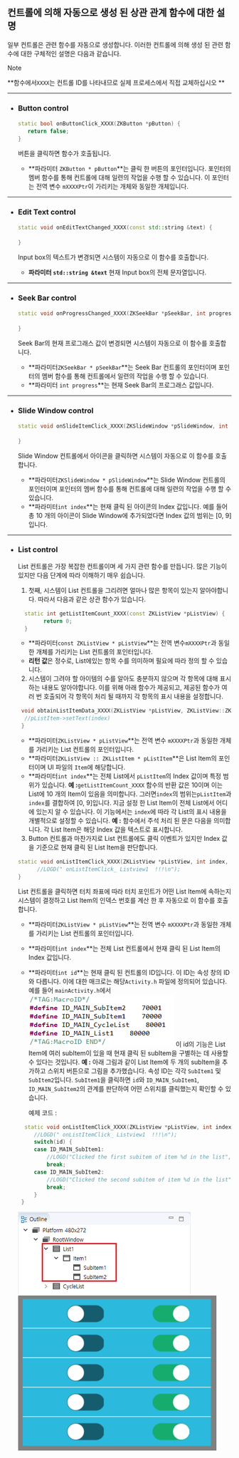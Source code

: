 ## <span id = "relation_function">컨트롤에 의해 자동으로 생성 된 상관 관계 함수에 대한 설명</span>
일부 컨트롤은 관련 함수를 자동으로 생성합니다. 이러한 컨트롤에 의해 생성 된 관련 함수에 대한 구체적인 설명은 다음과 같습니다. 

> [!Note]
> **함수에서`XXXX`는 컨트롤 ID를 나타내므로 실제 프로세스에서 직접 교체하십시오 **

---
* ### Button control
   ```c++
   static bool onButtonClick_XXXX(ZKButton *pButton) {
      return false;
   }
   ```
   버튼을 클릭하면 함수가 호출됩니다.
   
     * **파라미터 `ZKButton * pButton`**는 클릭 한 버튼의 포인터입니다. 포인터의 멤버 함수를 통해 컨트롤에 대해 일련의 작업을 수행 할 수 있습니다. 이 포인터는 전역 변수 `mXXXXPtr`이 가리키는 개체와 동일한 개체입니다.

---

* ### Edit Text control
  ```c++
  static void onEditTextChanged_XXXX(const std::string &text) {
    
  }
  ```
  
  Input box의 텍스트가 변경되면 시스템이 자동으로 이 함수를 호출합니다.
  
    * **파라미터 `std::string &text`** 현재 Input box의 전체 문자열입니다.

---

* ### Seek Bar control
  ```c++
  static void onProgressChanged_XXXX(ZKSeekBar *pSeekBar, int progress) {
  
  }
  ```

  Seek Bar의 현재 프로그래스 값이 변경되면 시스템이 자동으로 이 함수를 호출합니다.  
  * **파라미터`ZKSeekBar * pSeekBar`**는 Seek Bar 컨트롤의 포인터이며 포인터의 멤버 함수를 통해 컨트롤에서 일련의 작업을 수행 할 수 있습니다.
  * **파라미터 `int progress`**는 현재 Seek Bar의 프로그래스 값입니다.

---

* ### <span id = "slidewindow"> Slide Window control</span>
  ```c++
  static void onSlideItemClick_XXXX(ZKSlideWindow *pSlideWindow, int index) {
    
  }
  ```

  Slide Window 컨트롤에서 아이콘을 클릭하면 시스템이 자동으로 이 함수를 호출합니다.
  * **파라미터`ZKSlideWindow * pSlideWindow`**는 Slide Window 컨트롤의 포인터이며 포인터의 멤버 함수를 통해 컨트롤에 대해 일련의 작업을 수행 할 수 있습니다.
  * **파라미터`int index`**는 현재 클릭 된 아이콘의 Index 값입니다. 예를 들어 총 10 개의 아이콘이 Slide Window에 추가되었다면 Index 값의 범위는 [0, 9]입니다.

---

* ### <span id = "list">List control</span>
  List 컨트롤은 가장 복잡한 컨트롤이며 세 가지 관련 함수를 만듭니다. 많은 기능이 있지만 다음 단계에 따라 이해하기 매우 쉽습니다.    
  1. 첫째, 시스템이 List 컨트롤을 그리려면 얼마나 많은 항목이 있는지 알아야합니다. 따라서 다음과 같은 상관 함수가 있습니다.

    ```c++
      static int getListItemCount_XXXX(const ZKListView *pListView) {
            return 0;
      }
    ```

  * **파라미터`const ZKListView * pListView`**는 전역 변수`mXXXXPtr`과 동일한 개체를 가리키는 List 컨트롤의 포인터입니다.
  *  **리턴 값**은 정수로, List에있는 항목 수를 의미하며 필요에 따라 정의 할 수 있습니다.
    

  2. 시스템이 그려야 할 아이템의 수를 알아도 충분하지 않으며 각 항목에 대해 표시하는 내용도 알아야합니다. 이를 위해 아래 함수가 제공되고, 제공된 함수가 여러 번 호출되어 각 항목이 처리 될 때까지 각 항목의 표시 내용을 설정합니다.
    ```c++
     void obtainListItemData_XXXX(ZKListView *pListView, ZKListView::ZKListItem *pListItem, int index) {
      //pListItem->setText(index)
     }
    ```
    * **파라미터`ZKListView * pListView`**는 전역 변수 `mXXXXPtr`과 동일한 개체를 가리키는 List 컨트롤의 포인터입니다.
    * **파라미터`ZKListView :: ZKListItem * pListItem`**은 List Item의 포인터이며 UI 파일의 `Item`에 해당합니다.
    * **파라미터`int index`**는 전체 List에서 `pListItem`의 Index 값이며 특정 범위가 있습니다. **예 :**`getListItemCount_XXXX` 함수의 반환 값은 10이며 이는 List에 10 개의 Item이 있음을 의미합니다. 그러면`index`의 범위는`pListItem`과 `index`를 결합하여 [0, 9]입니다. 지금 설정 한 List Item이 전체 List에서 어디에 있는지 알 수 있습니다.
      이 기능에서는 `index`에 따라 각 List의 표시 내용을 개별적으로 설정할 수 있습니다.
      **예 :** 함수에서 주석 처리 된 문은 다음을 의미합니다. 각 List Item은 해당 Index 값을 텍스트로 표시합니다.

  

  3. Button 컨트롤과 마찬가지로 List 컨트롤에도 클릭 이벤트가 있지만 Index 값을 기준으로 현재 클릭 된 List Item을 판단합니다.
  ```c++
  static void onListItemClick_XXXX(ZKListView *pListView, int index, int id) {
        //LOGD(" onListItemClick_ Listview1  !!!\n");
  }
  ```
  List 컨트롤을 클릭하면 터치 좌표에 따라 터치 포인트가 어떤 List Item에 속하는지 시스템이 결정하고 List Item의 인덱스 번호를 계산 한 후 자동으로 이 함수를 호출합니다.

    * **파라미터`ZKListView * pListView`**는 전역 변수 `mXXXXPtr`과 동일한 개체를 가리키는 List 컨트롤의 포인터입니다.

    * **파라미터`int index`**는 전체 List 컨트롤에서 현재 클릭 된 List Item의 Index 값입니다.

    * **파라미터`int id`**는 현재 클릭 된 컨트롤의 ID입니다. 이 ID는 속성 창의 ID와 다릅니다. 이에 대한 매크로는 해당`Activity.h` 파일에 정의되어 있습니다. 예를 들어 `mainActivity.h`에서
      ![ID宏定义](assets/ID-Macro1.png)
      이 id의 기능은 List Item에 여러 subItem이 있을 때 현재 클릭 된 subItem을 구별하는 데 사용할 수 있다는 것입니다.
      **예 :** 아래 그림과 같이 List Item에 두 개의 subItem을 추가하고 스위치 버튼으로 그림을 추가했습니다. 속성 ID는 각각 `SubItem1` 및  `SubItem2`입니다. `SubItem1`을 클릭하면 `id`와 `ID_MAIN_SubItem1`, `ID_MAIN_SubItem2`의 관계를 판단하여 어떤 스위치를 클릭했는지 확인할 수 있습니다.

      예제 코드 :

   ```c++
     static void onListItemClick_XXXX(ZKListView *pListView, int index, int id) {
        //LOGD(" onListItemClick_ Listview1  !!!\n");
        switch(id) {
        case ID_MAIN_SubItem1:
            //LOGD("Clicked the first subitem of item %d in the list", index);
            break;
        case ID_MAIN_SubItem2:
            //LOGD("Clicked the second subitem of item %d in the list", index);
            break;
        }
    }
   ```
  ![列表outline](assets/ListView-tree.png) 
  ![列表子项示例](assets/ListView-subitem.png)  
